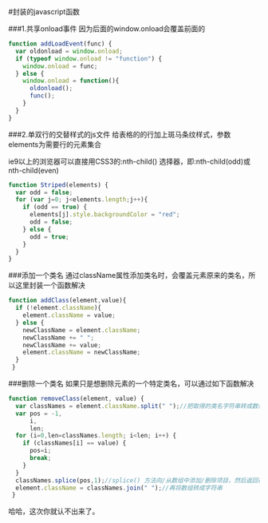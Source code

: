 ﻿#封装的javascript函数

###1.共享onload事件
因为后面的window.onload会覆盖前面的
```javascript
function addLoadEvent(func) {
  var oldonload = window.onload;
  if (typeof window.onload != "function") {
    window.onload = func;
  } else {
    window.onload = function(){
      oldonload();
      func();
    }
  }
}
```
###2.单双行的交替样式的js文件
给表格的的行加上斑马条纹样式，参数elements为需要行的元素集合

ie9以上的浏览器可以直接用CSS3的:nth-child() 选择器，即:nth-child(odd)或nth-child(even)
```javascript
function Striped(elements) {
  var odd = false;
  for (var j=0; j<elements.length;j++){
    if (odd == true) {
      elements[j].style.backgroundColor = "red";
      odd = false;
    } else {
      odd = true;
    }
  }
}
```
###添加一个类名
通过className属性添加类名时，会覆盖元素原来的类名，所以这里封装一个函数解决
```javascript
function addClass(element,value){
  if (!element.className){
    element.className = value;
  } else {
    newClassName = element.className;
    newClassName += " ";
    newClassName += value;
    element.className = newClassName;
  }
 }
```
###删除一个类名
如果只是想删除元素的一个特定类名，可以通过如下函数解决
```javascript
function removeClass(element, value) {
  var classNames = element.className.split(" ");//把取得的类名字符串转成数组
  var pos = -1,
      i,
      len;
  for (i=0,len=classNames.length; i<len; i++) {
    if (classNames[i] == value) {
      pos=i;
      break;
    }
  }
  classNames.splice(pos,1);//splice() 方法向/从数组中添加/删除项目，然后返回被删除的项目
  element.className = classNames.join(" ");//再将数组转成字符串
 }
```
哈哈，这次你就认不出来了。
